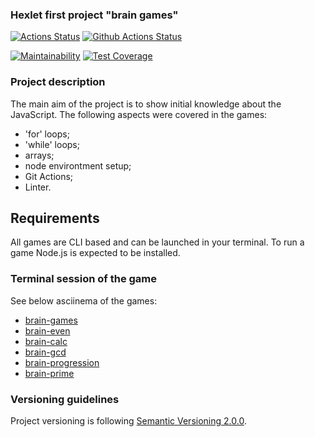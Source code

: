 ### Hexlet first project "brain games"

[![Actions Status](https://github.com/DiBDV/frontend-project-lvl1/workflows/hexlet-check/badge.svg)](https://github.com/DiBDV/frontend-project-lvl1/actions)
[![Github Actions Status](https://github.com/DiBDV/frontend-project-lvl1/actions/workflows/github-actions-fe_lvl1.yml/badge.svg)](https://github.com/DiBDV/frontend-project-lvl1/actions)

[![Maintainability](https://api.codeclimate.com/v1/badges/a99a88d28ad37a79dbf6/maintainability)](https://codeclimate.com/github/codeclimate/codeclimate/maintainability)
[![Test Coverage](https://api.codeclimate.com/v1/badges/a99a88d28ad37a79dbf6/test_coverage)](https://codeclimate.com/github/codeclimate/codeclimate/test_coverage)

### Project description

The main aim of the project is to show initial knowledge about the JavaScript. The following aspects were covered in the games:
- 'for' loops;
- 'while' loops;
- arrays;
- node environtment setup;
- Git Actions;
- Linter.

## Requirements

All games are CLI based and can be launched in your terminal. To run a game Node.js is expected to be installed.

### Terminal session of the game

See below asciinema of the games:
- [brain-games](https://asciinema.org/a/9O2W9H4SO9Fv25UWiYKWKAlR9)
- [brain-even](https://asciinema.org/a/QKPEbokO1seKYIDHpYhe2k2Om)
- [brain-calc](https://asciinema.org/a/0NtLTo5szi4DCUuPfEYYoJBtO)
- [brain-gcd](https://asciinema.org/a/P1NoEiBp8LkG9cSNIyHcWTDEA)
- [brain-progression](https://asciinema.org/a/7WH9gZDJOAbeg6EF45OFnt1iY)
- [brain-prime](https://asciinema.org/a/SmNy7I92TUWwT3l6Ya5z1Xd3E)

### Versioning guidelines

Project versioning is following [Semantic Versioning 2.0.0](https://semver.org/).





